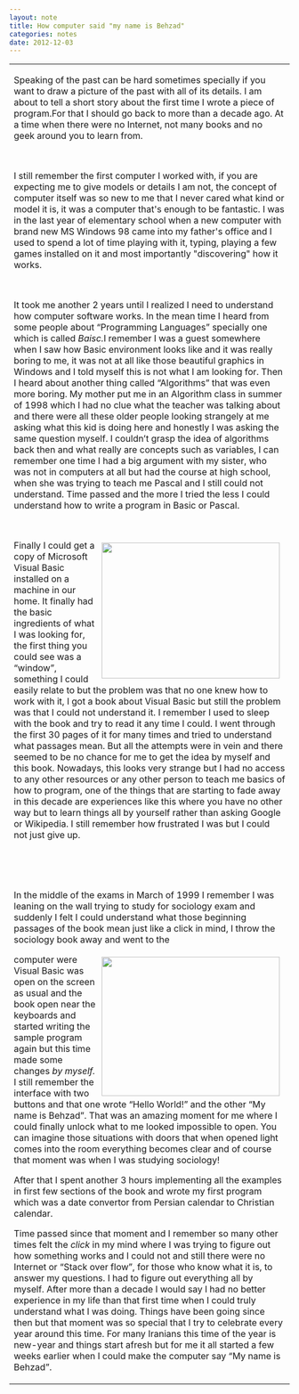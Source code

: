 ```yaml
---
layout: note
title: How computer said "my name is Behzad"
categories: notes
date: 2012-12-03
---
```

<div class="entry-content"><div xmlns="http://www.w3.org/1999/xhtml"><table cellspacing="0" class="sites-layout-name-one-column sites-layout-hbox"><tbody><tr><td class="sites-layout-tile sites-tile-name-content-1"><div dir="ltr"><p>Speaking of the past can be hard sometimes specially if you
want to draw a picture of the past with all of its details. I am about to tell
a short story about the first time I wrote a piece of program.For that I should
go back to more than a decade ago. At a time when there were no Internet, not
many books and no geek around you to learn from.</p>
<p> </p>
<p>I still remember the first computer I worked with, if you
are expecting me to give models or details I am not, the concept of computer
itself was so new to me that I never cared what kind or model it is, it was a
computer that's enough to be fantastic. I was in the last year of elementary
school when a new computer with brand new MS Windows 98 came into my father's
office and I used to spend a lot of time playing with it, typing, playing a few
games installed on it and most importantly "discovering" how it works.
</p>
<p> </p>
<p>It took me another 2 years until I realized I need to understand
how computer software works. In the mean time I heard from some people about “Programming
Languages” specially one which is called <i>Baisc.</i>I remember I was a guest
somewhere when I saw how Basic environment looks like and it was really boring to
me, it was not at all like those beautiful graphics in Windows and I told
myself this is not what I am looking for. Then I heard about another thing
called “Algorithms” that was even more boring. My mother put me in an Algorithm
class in summer of 1998 which I had no clue what the teacher was talking about
and there were all these older people looking strangely at me asking what this
kid is doing here and honestly I was asking the same question myself. I couldn’t
grasp the idea of algorithms back then and what really are concepts such as
variables, I can remember one time I had a big argument with my sister, who was
not in computers at all but had the course at high school, when she was trying
to teach me Pascal and I still could not understand. Time passed and the more I
tried the less I could understand how to write a program in Basic or Pascal. </p>
<p><br/></p><img border="0" height="244" src="https://sites.google.com/site/btabibian/_/rsrc/1331691189599/notes/howcomputersaidmynameisbehzad/6.0-enterprise-sp6.png" style="display:inline;float:right;margin-top:5px;margin-right:10px;margin-bottom:5px;margin-left:10px" width="320"/>
<p>Finally I could get a copy of Microsoft Visual Basic
installed on a machine in our home. It finally had the basic ingredients of
what I was looking for, the first thing you could see was a “window”, something
I could easily relate to but the problem was that no one knew how to work with
it, I got a book about Visual Basic but still the problem was that I could not understand
it. I remember I used to sleep with the book and try to read it any time I
could. I went through the first 30 pages of it for many times and tried to understand
what passages mean. But all the attempts were in vein and there seemed to be
no chance for me to get the idea by myself and this book. Nowadays, this looks
very strange but I had no access to any other resources or any other person to
teach me basics of how to program, one of the things that are starting to fade
away in this decade are experiences like this where you have no other way but
to learn things all by yourself rather than asking Google or Wikipedia. I still
remember how frustrated I was but I could not just give up.</p><div style="display:block;text-align:left"><br/></div>
<p> </p>
<p>In the middle of the exams in March of 1999 I remember I was
leaning on the wall trying to study for sociology exam and suddenly I felt I
could understand what those beginning passages of the book mean just like a
click in mind, I throw the sociology book away and went to the </p><img border="0" height="250" src="https://sites.google.com/site/btabibian/_/rsrc/1331691189647/notes/howcomputersaidmynameisbehzad/Visual-Basic-Tutorial-screen3.JPG" style="display:inline;float:right;margin-top:5px;margin-right:10px;margin-bottom:5px;margin-left:10px" width="320"/><p>computer were
Visual Basic was open on the screen as usual and the book open near the
keyboards and started writing the sample program again but this time made some
changes <i>by myself. </i>I still remember the interface with two buttons and
that one wrote “Hello World!” and the other “My name is Behzad”. That was an
amazing moment for me where I could finally unlock what to me looked impossible
to open. You can imagine those situations with doors that when opened light
comes into the room everything becomes clear and of course that moment was when
I was studying sociology!</p>
<p>After that I spent another 3 hours implementing all the
examples in first few sections of the book and wrote my first program which was
a date convertor from Persian calendar to Christian calendar.</p>
<p>Time passed since that moment and I remember so many other times
felt the <i>click</i> in my mind where I was trying to figure out how something
works and I could not and still there were no Internet or “Stack over flow”,
for those who know what it is, to answer my questions. I had to figure out
everything all by myself. After more than a decade I would say I had no better experience
in my life than that first time when I could truly understand what I was doing.
Things have been going since then but that moment was so special that I try to
celebrate every year around this time. For many Iranians this time of the year
is new-year and things start afresh but for me it all started a few weeks
earlier when I could make the computer say “My name is Behzad”.</p></div></td></tr></tbody></table></div></div>